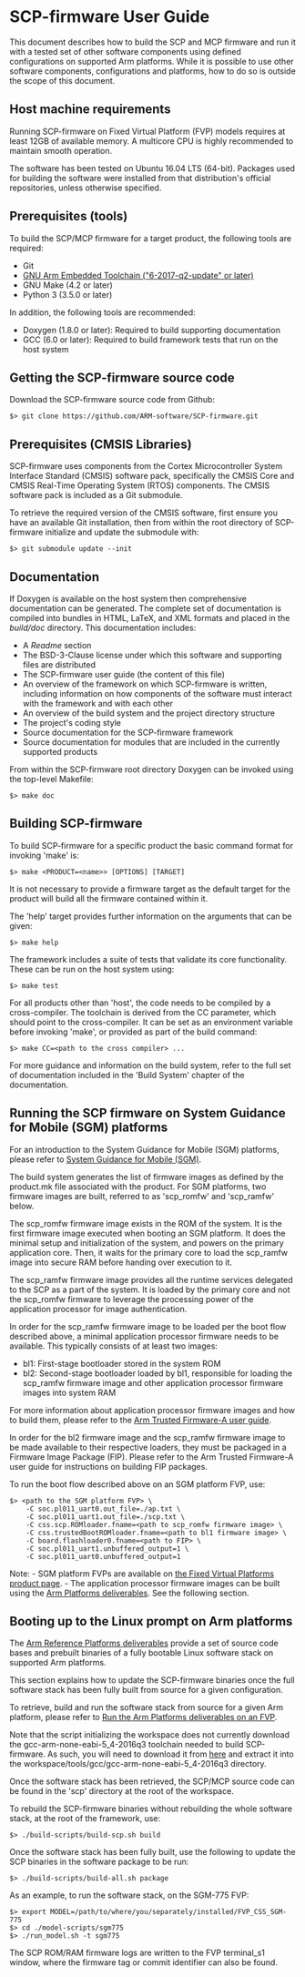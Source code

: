 SCP-firmware User Guide
=======================

This document describes how to build the SCP and MCP firmware and run it with a
tested set of other software components using defined configurations on
supported Arm platforms. While it is possible to use other software components,
configurations and platforms, how to do so is outside the scope of this
document.

Host machine requirements
-------------------------

Running SCP-firmware on Fixed Virtual Platform (FVP) models requires at least
12GB of available memory. A multicore CPU is highly recommended to maintain
smooth operation.

The software has been tested on Ubuntu 16.04 LTS (64-bit). Packages used for
building the software were installed from that distribution's official
repositories, unless otherwise specified.

Prerequisites (tools)
---------------------

To build the SCP/MCP firmware for a target product, the following tools are
required:

- Git
- [GNU Arm Embedded Toolchain ("6-2017-q2-update" or later)](https://developer.arm.com/open-source/gnu-toolchain/gnu-rm)
- GNU Make (4.2 or later)
- Python 3 (3.5.0 or later)

In addition, the following tools are recommended:

- Doxygen (1.8.0 or later): Required to build supporting documentation
- GCC (6.0 or later): Required to build framework tests that run on the host
    system

Getting the SCP-firmware source code
------------------------------------

Download the SCP-firmware source code from Github:

    $> git clone https://github.com/ARM-software/SCP-firmware.git

Prerequisites (CMSIS Libraries)
-------------------------------

SCP-firmware uses components from the Cortex Microcontroller System Interface
Standard (CMSIS) software pack, specifically the CMSIS Core and CMSIS Real-Time
Operating System (RTOS) components. The CMSIS software pack is included as a Git
submodule.

To retrieve the required version of the CMSIS software, first ensure you have an
available Git installation, then from within the root directory of SCP-firmware
initialize and update the submodule with:

    $> git submodule update --init

Documentation
-------------

If Doxygen is available on the host system then comprehensive documentation can
be generated. The complete set of documentation is compiled into bundles in
HTML, LaTeX, and XML formats and placed in the *build/doc* directory. This
documentation includes:

- A *Readme* section
- The BSD-3-Clause license under which this software and supporting files are
    distributed
- The SCP-firmware user guide (the content of this file)
- An overview of the framework on which SCP-firmware is written, including
    information on how components of the software must interact with the
    framework and with each other
- An overview of the build system and the project directory structure
- The project's coding style
- Source documentation for the SCP-firmware framework
- Source documentation for modules that are included in the currently supported
    products

From within the SCP-firmware root directory Doxygen can be invoked using the
top-level Makefile:

    $> make doc

Building SCP-firmware
---------------------

To build SCP-firmware for a specific product the basic command format for
invoking 'make' is:

    $> make <PRODUCT=<name>> [OPTIONS] [TARGET]

It is not necessary to provide a firmware target as the default target for the
product will build all the firmware contained within it.

The 'help' target provides further information on the arguments that can be
given:

    $> make help

The framework includes a suite of tests that validate its core functionality.
These can be run on the host system using:

    $> make test

For all products other than 'host', the code needs to be compiled by a
cross-compiler. The toolchain is derived from the CC parameter, which should
point to the cross-compiler. It can be set as an environment variable before
invoking 'make', or provided as part of the build command:

    $> make CC=<path to the cross compiler> ...

For more guidance and information on the build system, refer to the full set of
documentation included in the 'Build System' chapter of the documentation.

Running the SCP firmware on System Guidance for Mobile (SGM) platforms
----------------------------------------------------------------------

For an introduction to the System Guidance for Mobile (SGM) platforms, please
refer to [System Guidance for Mobile (SGM)](https://community.arm.com/dev-platforms/w/docs/388/system-guidance-for-mobile-sgm).

The build system generates the list of firmware images as defined by the
product.mk file associated with the product. For SGM platforms, two firmware
images are built, referred to as 'scp_romfw' and 'scp_ramfw' below.

The scp_romfw firmware image exists in the ROM of the system. It is the first
firmware image executed when booting an SGM platform. It does the minimal setup
and initialization of the system, and powers on the primary application core.
Then, it waits for the primary core to load the scp_ramfw image into secure RAM
before handing over execution to it.

The scp_ramfw firmware image provides all the runtime services delegated to the
SCP as a part of the system. It is loaded by the primary core and not the
scp_romfw firmware to leverage the processing power of the application processor
for image authentication.

In order for the scp_ramfw firmware image to be loaded per the boot flow
described above, a minimal application processor firmware needs to be available.
This typically consists of at least two images:

- bl1: First-stage bootloader stored in the system ROM
- bl2: Second-stage bootloader loaded by bl1, responsible for loading the
    scp_ramfw firmware image and other application processor firmware images
    into system RAM

For more information about application processor firmware images and how to
build them, please refer to the [Arm Trusted Firmware-A user guide](https://github.com/ARM-software/arm-trusted-firmware/blob/master/docs/user-guide.rst).

In order for the bl2 firmware image and the scp_ramfw firmware image to be made
available to their respective loaders, they must be packaged in a Firmware
Image Package (FIP). Please refer to the Arm Trusted Firmware-A user guide for
instructions on building FIP packages.

To run the boot flow described above on an SGM platform FVP, use:

    $> <path to the SGM platform FVP> \
        -C soc.pl011_uart0.out_file=./ap.txt \
        -C soc.pl011_uart1.out_file=./scp.txt \
        -C css.scp.ROMloader.fname=<path to scp_romfw firmware image> \
        -C css.trustedBootROMloader.fname=<path to bl1 firmware image> \
        -C board.flashloader0.fname=<path to FIP> \
        -C soc.pl011_uart1.unbuffered_output=1 \
        -C soc.pl011_uart0.unbuffered_output=1

Note:
    - SGM platform FVPs are available on
        [the Fixed Virtual Platforms product page](https://developer.arm.com/products/system-design/fixed-virtual-platforms).
    - The application processor firmware images can be built using the
        [Arm Platforms deliverables](https://community.arm.com/dev-platforms/w/docs/304/arm-platforms-deliverables).
        See the following section.

Booting up to the Linux prompt on Arm platforms
-----------------------------------------------

The [Arm Reference Platforms deliverables](https://community.arm.com/dev-platforms/w/docs/304/arm-reference-platforms-deliverables)
provide a set of source code bases and prebuilt binaries of a fully bootable
Linux software stack on supported Arm platforms.

This section explains how to update the SCP-firmware binaries once the full
software stack has been fully built from source for a given configuration.

To retrieve, build and run the software stack from source for a given Arm
platform, please refer to [Run the Arm Platforms deliverables on an FVP](https://community.arm.com/dev-platforms/w/docs/392/run-the-arm-platforms-deliverables-on-an-fvp).

Note that the script initializing the workspace does not currently download the
gcc-arm-none-eabi-5_4-2016q3 toolchain needed to build SCP-firmware. As
such, you will need to download it from [here](https://developer.arm.com/open-source/gnu-toolchain/gnu-rm/downloads)
and extract it into the workspace/tools/gcc/gcc-arm-none-eabi-5_4-2016q3
directory.

Once the software stack has been retrieved, the SCP/MCP source code can be found
in the 'scp' directory at the root of the workspace.

To rebuild the SCP-firmware binaries without rebuilding the whole software
stack, at the root of the framework, use:

    $> ./build-scripts/build-scp.sh build

Once the software stack has been fully built, use the following to update the
SCP binaries in the software package to be run:

    $> ./build-scripts/build-all.sh package

As an example, to run the software stack, on the SGM-775 FVP:

    $> export MODEL=/path/to/where/you/separately/installed/FVP_CSS_SGM-775
    $> cd ./model-scripts/sgm775
    $> ./run_model.sh -t sgm775

The SCP ROM/RAM firmware logs are written to the FVP terminal_s1 window, where
the firmware tag or commit identifier can also be found.
